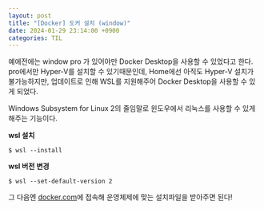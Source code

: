 ```yaml
---
layout: post
title: "[Docker] 도커 설치 (window)"
date: 2024-01-29 23:14:00 +0900
categories: TIL
---
```


예에전에는 window pro 가 있어야만 Docker Desktop을 사용할 수 있었다고 한다. pro에서만 Hyper-V를 설치할 수 있기때문인데, Home에선 아직도 Hyper-V 설치가 불가능하지만, 업데이트로 인해 WSL를 지원해주어 Docker Desktop을 사용할 수 있게 되었다.

Windows Subsystem for Linux 2의 줄임말로 윈도우에서 리눅스를 사용할 수 있게 해주는 기능이다.

**wsl 설치**

```
$ wsl --install
```

**wsl 버전 변경**

```
$ wsl --set-default-version 2
```

그 다음엔 [docker.com](https://www.docker.com/)에 접속해 운영체제에 맞는 설치파일을 받아주면 된다!
